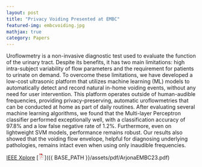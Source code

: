 ```yaml
---
layout: post
title: "Privacy Voiding Presented at EMBC"
featured-img: embcvoiding.jpg
mathjax: true
category: Papers
---
```




Uroflowmetry is a non-invasive diagnostic test used to evaluate the function of the urinary tract. Despite its benefits, it has two main limitations: high intra-subject variability of flow parameters and the requirement for patients to urinate on demand. To overcome these limitations, we have developed a low-cost ultrasonic platform that utilizes machine learning (ML) models to automatically detect and record natural in-home voiding events, without any need for user intervention. This platform operates outside of human-audible frequencies, providing privacy-preserving, automatic uroflowmetries that can be conducted at home as part of daily routines. After evaluating several machine learning algorithms, we found that the Multi-layer Perceptron classifier performed exceptionally well, with a classification accuracy of 97.8% and a low false negative rate of 1.2%. Furthermore, even on lightweight SVM models, performance remains robust. Our results also showed that the voiding flow envelope, helpful for diagnosing underlying pathologies, remains intact even when using only inaudible frequencies.

[IEEE Xplore](https://doi.org/10.1109/EMBC40787.2023.10341012) [![pdf](/assets/icons16/pdf-icon.png)]({{ BASE_PATH }}/assets/pdf/ArjonaEMBC23.pdf) 

<!-- [Video](https://www.youtube.com/watch?v=z7B_WZXk0eI) -->